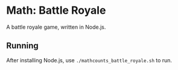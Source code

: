 # Math: Battle Royale
A battle royale game, written in Node.js.

## Running
After installing Node.js, use `./mathcounts_battle_royale.sh` to run.
